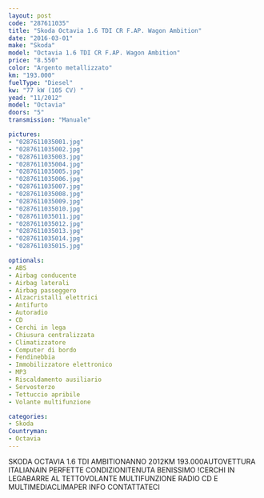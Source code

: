 ```yaml
---
layout: post
code: "287611035"
title: "Skoda Octavia 1.6 TDI CR F.AP. Wagon Ambition"
date: "2016-03-01"
make: "Skoda"
model: "Octavia 1.6 TDI CR F.AP. Wagon Ambition"
price: "8.550"
color: "Argento metallizzato"
km: "193.000"
fuelType: "Diesel"
kw: "77 kW (105 CV) "
yead: "11/2012"
model: "Octavia"
doors: "5"
transmission: "Manuale"

pictures:
- "0287611035001.jpg"
- "0287611035002.jpg"
- "0287611035003.jpg"
- "0287611035004.jpg"
- "0287611035005.jpg"
- "0287611035006.jpg"
- "0287611035007.jpg"
- "0287611035008.jpg"
- "0287611035009.jpg"
- "0287611035010.jpg"
- "0287611035011.jpg"
- "0287611035012.jpg"
- "0287611035013.jpg"
- "0287611035014.jpg"
- "0287611035015.jpg"

optionals:
- ABS
- Airbag conducente
- Airbag laterali
- Airbag passeggero
- Alzacristalli elettrici
- Antifurto
- Autoradio
- CD
- Cerchi in lega
- Chiusura centralizzata
- Climatizzatore
- Computer di bordo
- Fendinebbia
- Immobilizzatore elettronico
- MP3
- Riscaldamento ausiliario
- Servosterzo
- Tettuccio apribile
- Volante multifunzione

categories:
- Skoda
Countryman:
- Octavia
---
```

SKODA OCTAVIA 1.6 TDI AMBITIONANNO 2012KM 193.000AUTOVETTURA ITALIANAIN PERFETTE CONDIZIONITENUTA BENISSIMO !CERCHI IN LEGABARRE AL TETTOVOLANTE MULTIFUNZIONE RADIO CD E MULTIMEDIACLIMAPER INFO CONTATTATECI